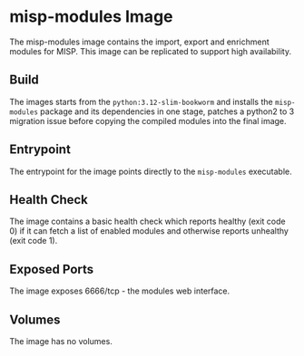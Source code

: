 # misp-modules Image

The misp-modules image contains the import, export and enrichment modules for MISP. This image can
be replicated to support high availability.

## Build

The images starts from the `python:3.12-slim-bookworm` and installs the `misp-modules` package and
its dependencies in one stage, patches a python2 to 3 migration issue before copying the compiled
modules into the final image.

## Entrypoint

The entrypoint for the image points directly to the `misp-modules` executable.

## Health Check

The image contains a basic health check which reports healthy (exit code 0) if it can fetch a list
of enabled modules and otherwise reports unhealthy (exit code 1).

## Exposed Ports

The image exposes 6666/tcp - the modules web interface.

## Volumes

The image has no volumes.
